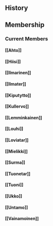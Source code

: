 ## History
## Membership
### Current Members
#### [[Ahto]]
#### [[Hiisi]]
#### [[Ilmarinen]]
#### [[Ilmater]]
#### [[Kiputytto]]
#### [[Kullervo]]
#### [[Lemminkainen]]
#### [[Louhi]]
#### [[Loviatar]]
#### [[Mielikki]]
#### [[Surma]]
#### [[Tuonetar]]
#### [[Tuoni]]
#### [[Ukko]]
#### [[Untamo]]
#### [[Vainamoinen]]